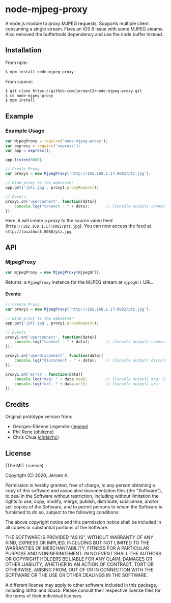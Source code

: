 node-mjpeg-proxy
================

A node.js module to proxy MJPEG requests. Supports multiple client consuming a single stream. Fixes an iOS 6 issue with some MJPEG steams. Also removed the buffertools dependency and use the node buffer instead.

Installation
------------

From npm:

``` bash
$ npm install node-mjpeg-proxy
```

From source:

``` bash
$ git clone https://github.com/jeroen13/node-mjpeg-proxy.git
$ cd node-mjpeg-proxy
$ npm install
```

Example
-------

### Example Usage

``` js
var MjpegProxy = require('node-mjpeg-proxy');
var express = require('express');
var app = express();

app.listen(8080);

// Create Proxy 
var proxy1 = new MjpegProxy('http://192.168.1.17:8082/ptz.jpg');

// Bind proxy to the webserver
app.get('/ptz.jpg', proxy1.proxyRequest);

// Events
proxy1.on('userconnect', function(data){
	console.log("connect - " + data);		// [Console output] connect - [MjpegProxy] Started streaming http://192.168.1.17:8082/ptz.jpg , users: 1
});


```

Here, it will create a proxy to the source video feed (`http://192.168.1.17:8082/ptz.jpg`). You can now access the feed at `http://localhost:8080/ptz.jpg`.

API
---

### MjpegProxy

``` js
var mjpegProxy = new MjpegProxy(mjpegUrl);
``` 

Returns: a `MjpegProxy` instance for the MJPEG stream at `mjpegUrl` URL.

#### Events:
``` js
// Create Proxy 
var proxy1 = new MjpegProxy('http://192.168.1.17:8082/ptz.jpg');

// Bind proxy to the webserver
app.get('/ptz.jpg', proxy1.proxyRequest);

// Events
proxy1.on('userconnect', function(data){
	console.log("connect - " + data);		// [Console output] connect - [MjpegProxy] Started streaming http://192.168.1.17:8082/ptz.jpg , users: 1
});

proxy1.on('userdisconnect', function(data){
	console.log("disconnect - " + data);	// [Console output] disconnect - [MjpegProxy] 0 Users, Stopping stream http://192.168.1.17:8082/ptz.jpg
});

proxy1.on('error', function(data){
	console.log("msg: " + data.msg);		// [Console output] msg: Error: connect ECONNREFUSED 192.168.1.17:8082
	console.log("url: " + data.url);		// [Console output] url: - http://192.168.1.17:8082/ptz.jpg
});
``` 


Credits
-------

Original prototype version from:
  * Georges-Etienne Legendre ([legege](https://github.com/legege))
  * Phil Rene ([philrene](http://github.com/philrene))
  * Chris Chua ([chrisirhc](http://github.com/chrisirhc))

License
-------

(The MIT License)

Copyright (C) 2020, Jeroen K.

Permission is hereby granted, free of charge, to any person obtaining a
copy of this software and associated documentation files (the
"Software"), to deal in the Software without restriction, including
without limitation the rights to use, copy, modify, merge, publish,
distribute, sublicense, and/or sell copies of the Software, and to permit
persons to whom the Software is furnished to do so, subject to the
following conditions:

The above copyright notice and this permission notice shall be included
in all copies or substantial portions of the Software.

THE SOFTWARE IS PROVIDED "AS IS", WITHOUT WARRANTY OF ANY KIND, EXPRESS
OR IMPLIED, INCLUDING BUT NOT LIMITED TO THE WARRANTIES OF
MERCHANTABILITY, FITNESS FOR A PARTICULAR PURPOSE AND NONINFRINGEMENT. IN
NO EVENT SHALL THE AUTHORS OR COPYRIGHT HOLDERS BE LIABLE FOR ANY CLAIM,
DAMAGES OR OTHER LIABILITY, WHETHER IN AN ACTION OF CONTRACT, TORT OR
OTHERWISE, ARISING FROM, OUT OF OR IN CONNECTION WITH THE SOFTWARE OR THE
USE OR OTHER DEALINGS IN THE SOFTWARE.

A different license may apply to other software included in this package, 
including libftdi and libusb. Please consult their respective license files
for the terms of their individual licenses.

